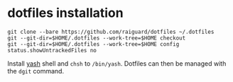 # dotfiles installation

```
git clone --bare https://github.com/raiguard/dotfiles ~/.dotfiles
git --git-dir=$HOME/.dotfiles --work-tree=$HOME checkout
git --git-dir=$HOME/.dotfiles --work-tree=$HOME config status.showUntrackedFiles no
```

Install [yash](https://magicant.github.io/yash/) shell and `chsh` to
`/bin/yash`. Dotfiles can then be managed with the `dgit` command.
